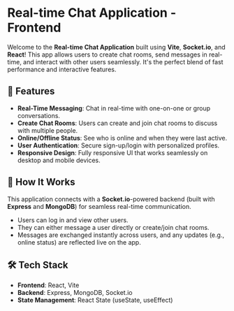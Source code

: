 # **Real-time Chat Application - Frontend**

Welcome to the **Real-time Chat Application** built using **Vite**, **Socket.io**, and **React**! This app allows users to create chat rooms, send messages in real-time, and interact with other users seamlessly. It's the perfect blend of fast performance and interactive features.

## 🚀 **Features**

- **Real-Time Messaging**: Chat in real-time with one-on-one or group conversations.
- **Create Chat Rooms**: Users can create and join chat rooms to discuss with multiple people.
- **Online/Offline Status**: See who is online and when they were last active.
- **User Authentication**: Secure sign-up/login with personalized profiles.
- **Responsive Design**: Fully responsive UI that works seamlessly on desktop and mobile devices.

## 🎯 **How It Works**

This application connects with a **Socket.io**-powered backend (built with **Express** and **MongoDB**) for seamless real-time communication. 

- Users can log in and view other users.
- They can either message a user directly or create/join chat rooms.
- Messages are exchanged instantly across users, and any updates (e.g., online status) are reflected live on the app.

## 🛠️ **Tech Stack**

- **Frontend**: React, Vite
- **Backend**: Express, MongoDB, Socket.io
- **State Management**: React State (useState, useEffect)

